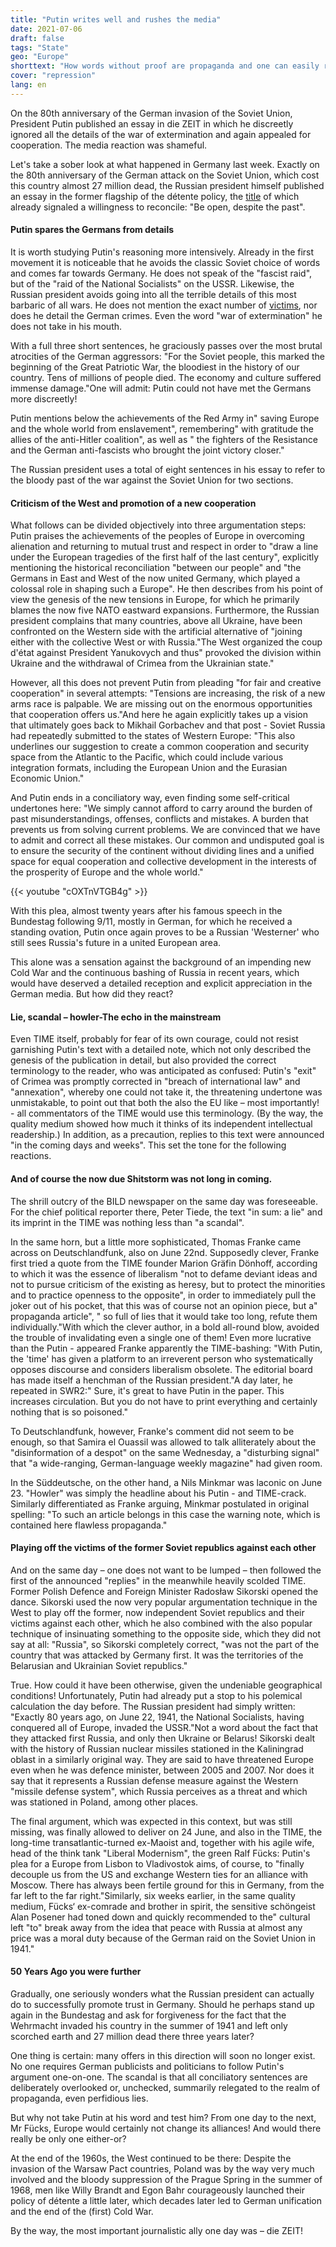 ```yaml
---
title: "Putin writes well and rushes the media"
date: 2021-07-06
draft: false
tags: "State"
geo: "Europe"
shorttext: "How words without proof are propaganda and one can easily recognize whose servants report themselves worldwide. The funniest picture again, Greens and Poland."
cover: "repression"
lang: en
---
```


On the 80th anniversary of the German invasion of the Soviet Union, President Putin published an essay in die ZEIT in which he discreetly ignored all the details of the war of extermination and again appealed for cooperation. The media reaction was shameful.

Let's take a sober look at what happened in Germany last week. Exactly on the 80th anniversary of the German attack on the Soviet Union, which cost this country almost 27 million dead, the Russian president himself published an essay in the former flagship of the détente policy, the [title](https://www.zeit.de/politik/ausland/2021-06/ueberfall-auf-die-sowjetunion-1941-europa-russland-geschichte-wladimir-putin/komplettansicht?utm_referrer=https%3A%2F%2Fwww.nachdenkseiten.de%2F "Offen sein, trotz der Vergangenheit") of which already signaled a willingness to reconcile: "Be open, despite the past".

#### Putin spares the Germans from details

It is worth studying Putin's reasoning more intensively. Already in the first movement it is noticeable that he avoids the classic Soviet choice of words and comes far towards Germany. He does not speak of the "fascist raid", but of the "raid of the National Socialists" on the USSR. Likewise, the Russian president avoids going into all the terrible details of this most barbaric of all wars. He does not mention the exact number of [victims](https://ostexperte.de/das-groste-sterben-seit-dem-dreisigjahrigen-krieg/ "Das größte Sterben seit dem Dreißigjährigen Krieg"), nor does he detail the German crimes. Even the word "war of extermination" he does not take in his mouth.

With a full three short sentences, he graciously passes over the most brutal atrocities of the German aggressors: "For the Soviet people, this marked the beginning of the Great Patriotic War, the bloodiest in the history of our country. Tens of millions of people died. The economy and culture suffered immense damage."One will admit: Putin could not have met the Germans more discreetly!

Putin mentions below the achievements of the Red Army in" saving Europe and the whole world from enslavement", remembering" with gratitude the allies of the anti-Hitler coalition", as well as " the fighters of the Resistance and the German anti-fascists who brought the joint victory closer."

The Russian president uses a total of eight sentences in his essay to refer to the bloody past of the war against the Soviet Union for two sections.

#### Criticism of the West and promotion of a new cooperation

What follows can be divided objectively into three argumentation steps: Putin praises the achievements of the peoples of Europe in overcoming alienation and returning to mutual trust and respect in order to "draw a line under the European tragedies of the first half of the last century", explicitly mentioning the historical reconciliation "between our people" and "the Germans in East and West of the now united Germany, which played a colossal role in shaping such a Europe". He then describes from his point of view the genesis of the new tensions in Europe, for which he primarily blames the now five NATO eastward expansions. Furthermore, the Russian president complains that many countries, above all Ukraine, have been confronted on the Western side with the artificial alternative of "joining either with the collective West or with Russia."The West organized the coup d'état against President Yanukovych and thus" provoked the division within Ukraine and the withdrawal of Crimea from the Ukrainian state."

However, all this does not prevent Putin from pleading "for fair and creative cooperation" in several attempts: "Tensions are increasing, the risk of a new arms race is palpable. We are missing out on the enormous opportunities that cooperation offers us."And here he again explicitly takes up a vision that ultimately goes back to Mikhail Gorbachev and that post - Soviet Russia had repeatedly submitted to the states of Western Europe: "This also underlines our suggestion to create a common cooperation and security space from the Atlantic to the Pacific, which could include various integration formats, including the European Union and the Eurasian Economic Union."

And Putin ends in a conciliatory way, even finding some self-critical undertones here: "We simply cannot afford to carry around the burden of past misunderstandings, offenses, conflicts and mistakes. A burden that prevents us from solving current problems. We are convinced that we have to admit and correct all these mistakes. Our common and undisputed goal is to ensure the security of the continent without dividing lines and a unified space for equal cooperation and collective development in the interests of the prosperity of Europe and the whole world."

{{< youtube "cOXTnVTGB4g" >}}

With this plea, almost twenty years after his famous speech in the Bundestag following 9/11, mostly in German, for which he received a standing ovation, Putin once again proves to be a Russian 'Westerner' who still sees Russia's future in a united European area.

This alone was a sensation against the background of an impending new Cold War and the continuous bashing of Russia in recent years, which would have deserved a detailed reception and explicit appreciation in the German media. But how did they react?

#### Lie, scandal – howler-The echo in the mainstream

Even TIME itself, probably for fear of its own courage, could not resist garnishing Putin's text with a detailed note, which not only described the genesis of the publication in detail, but also provided the correct terminology to the reader, who was anticipated as confused: Putin's "exit" of Crimea was promptly corrected in "breach of international law" and "annexation", whereby one could not take it, the threatening undertone was unmistakable, to point out that both the also the EU like – most importantly! - all commentators of the TIME would use this terminology. (By the way, the quality medium showed how much it thinks of its independent intellectual readership.) In addition, as a precaution, replies to this text were announced "in the coming days and weeks". This set the tone for the following reactions.

#### And of course the now due Shitstorm was not long in coming.

The shrill outcry of the BILD newspaper on the same day was foreseeable. For the chief political reporter there, Peter Tiede, the text "in sum: a lie" and its imprint in the TIME was nothing less than "a scandal".

In the same horn, but a little more sophisticated, Thomas Franke came across on Deutschlandfunk, also on June 22nd. Supposedly clever, Franke first tried a quote from the TIME founder Marion Gräfin Dönhoff, according to which it was the essence of liberalism "not to defame deviant ideas and not to pursue criticism of the existing as heresy, but to protect the minorities and to practice openness to the opposite", in order to immediately pull the joker out of his pocket, that this was of course not an opinion piece, but a" propaganda article", " so full of lies that it would take too long, refute them individually."With which the clever author, in a bold all-round blow, avoided the trouble of invalidating even a single one of them! Even more lucrative than the Putin - appeared Franke apparently the TIME-bashing: "With Putin, the 'time' has given a platform to an irreverent person who systematically opposes discourse and considers liberalism obsolete. The editorial board has made itself a henchman of the Russian president."A day later, he repeated in SWR2:" Sure, it's great to have Putin in the paper. This increases circulation. But you do not have to print everything and certainly nothing that is so poisoned."

To Deutschlandfunk, however, Franke's comment did not seem to be enough, so that Samira el Ouassil was allowed to talk alliterately about the "disinformation of a despot" on the same Wednesday, a "disturbing signal" that "a wide-ranging, German-language weekly magazine" had given room.

In the Süddeutsche, on the other hand, a Nils Minkmar was laconic on June 23.  "Howler" was simply the headline about his Putin - and TIME-crack. Similarly differentiated as Franke arguing, Minkmar postulated in original spelling: "To such an article belongs in this case the warning note, which is contained here flawless propaganda."

#### Playing off the victims of the former Soviet republics against each other

And on the same day – one does not want to be lumped – then followed the first of the announced "replies" in the meanwhile heavily scolded TIME. Former Polish Defence and Foreign Minister Radosław Sikorski opened the dance. Sikorski used the now very popular argumentation technique in the West to play off the former, now independent Soviet republics and their victims against each other, which he also combined with the also popular technique of insinuating something to the opposite side, which they did not say at all: "Russia", so Sikorski completely correct, "was not the part of the country that was attacked by Germany first. It was the territories of the Belarusian and Ukrainian Soviet republics."

True. How could it have been otherwise, given the undeniable geographical conditions! Unfortunately, Putin had already put a stop to his polemical calculation the day before. The Russian president had simply written: "Exactly 80 years ago, on June 22, 1941, the National Socialists, having conquered all of Europe, invaded the USSR."Not a word about the fact that they attacked first Russia, and only then Ukraine or Belarus! Sikorski dealt with the history of Russian nuclear missiles stationed in the Kaliningrad oblast in a similarly original way. They are said to have threatened Europe even when he was defence minister, between 2005 and 2007. Nor does it say that it represents a Russian defense measure against the Western "missile defense system", which Russia perceives as a threat and which was stationed in Poland, among other places.

The final argument, which was expected in this context, but was still missing, was finally allowed to deliver on 24 June, and also in the TIME, the long-time transatlantic-turned ex-Maoist and, together with his agile wife, head of the think tank "Liberal Modernism", the green Ralf Fücks: Putin's plea for a Europe from Lisbon to Vladivostok aims, of course, to "finally decouple us from the US and exchange Western ties for an alliance with Moscow.  There has always been fertile ground for this in Germany, from the far left to the far right."Similarly, six weeks earlier, in the same quality medium, Fücks‘ ex-comrade and brother in spirit, the sensitive schöngeist Alan Posener had toned down and quickly recommended to the" cultural left "to" break away from the idea that peace with Russia at almost any price was a moral duty because of the German raid on the Soviet Union in 1941."

#### 50 Years Ago you were further

Gradually, one seriously wonders what the Russian president can actually do to successfully promote trust in Germany. Should he perhaps stand up again in the Bundestag and ask for forgiveness for the fact that the Wehrmacht invaded his country in the summer of 1941 and left only scorched earth and 27 million dead there three years later?

One thing is certain: many offers in this direction will soon no longer exist. No one requires German publicists and politicians to follow Putin's argument one-on-one. The scandal is that all conciliatory sentences are deliberately overlooked or, unchecked, summarily relegated to the realm of propaganda, even perfidious lies.

But why not take Putin at his word and test him? From one day to the next, Mr Fücks, Europe would certainly not change its alliances! And would there really be only one either-or?

At the end of the 1960s, the West continued to be there: Despite the invasion of the Warsaw Pact countries, Poland was by the way very much involved and the bloody suppression of the Prague Spring in the summer of 1968, men like Willy Brandt and Egon Bahr courageously launched their policy of détente a little later, which decades later led to German unification and the end of the (first) Cold War.

By the way, the most important journalistic ally one day was – die ZEIT!
